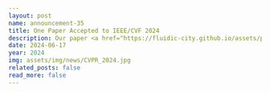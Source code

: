 ```yaml
---
layout: post
name: announcement-35
title: One Paper Accepted to IEEE/CVF 2024
description: Our paper <a href="https://fluidic-city.github.io/assets/pdf/Guo2024Simulation.pdf"> LASIL:Learner-Aware Supervised Imitation Learning For Long-term Microscopic Traffic Simulation </a> has been accepted to IEEE/CVF Conference on Computer Vision and Pattern Recognition (CVPR) 2024.
date: 2024-06-17
year: 2024
img: assets/img/news/CVPR_2024.jpg
related_posts: false
read_more: false
---
```

